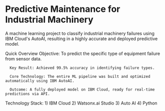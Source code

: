 # Predictive Maintenance for Industrial Machinery
A  machine learning project to classify industrial machinery failures using IBM Cloud's AutoAI, resulting in a highly accurate and deployed predictive model.

Quick Overview
      Objective: To predict the specific type of equipment failure from sensor data.

      Key Result: Achieved 99.5% accuracy in identifying failure types.
 
      Core Technology: The entire ML pipeline was built and optimized automatically using IBM AutoAI.

      Outcome: A fully deployed model on IBM Cloud, ready for real-time predictions via API.


Technology Stack:
    1) IBM Cloud
    2) Watsonx.ai Studio
    3) Auto AI
    4) Python
    
